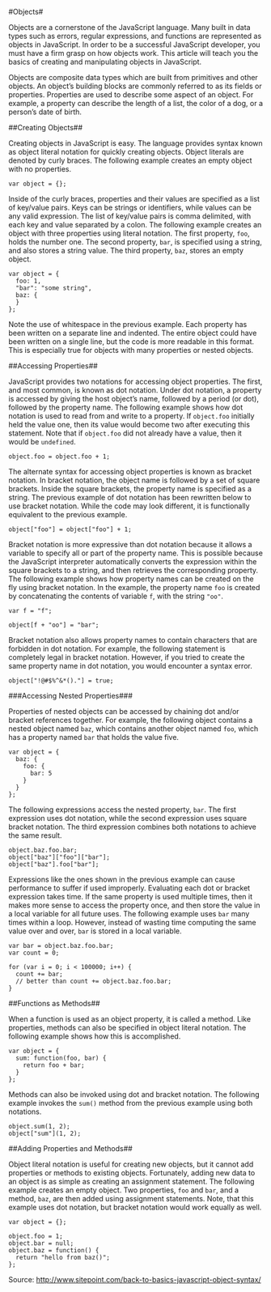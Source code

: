 #Objects#

Objects are a cornerstone of the JavaScript language. Many built in data types such as errors, regular expressions, and functions are represented as objects in JavaScript. In order to be a successful JavaScript developer, you must have a firm grasp on how objects work. This article will teach you the basics of creating and manipulating objects in JavaScript.

Objects are composite data types which are built from primitives and other objects. An object’s building blocks are commonly referred to as its fields or properties. Properties are used to describe some aspect of an object. For example, a property can describe the length of a list, the color of a dog, or a person’s date of birth.

##Creating Objects##

Creating objects in JavaScript is easy. The language provides syntax known as object literal notation for quickly creating objects. Object literals are denoted by curly braces. The following example creates an empty object with no properties.

```
var object = {};
```

Inside of the curly braces, properties and their values are specified as a list of key/value pairs. Keys can be strings or identifiers, while values can be any valid expression. The list of key/value pairs is comma delimited, with each key and value separated by a colon. The following example creates an object with three properties using literal notation. The first property, `foo`, holds the number one. The second property, `bar`, is specified using a string, and also stores a string value. The third property, `baz`, stores an empty object.

```
var object = {
  foo: 1,
  "bar": "some string",
  baz: {
  }
};
```

Note the use of whitespace in the previous example. Each property has been written on a separate line and indented. The entire object could have been written on a single line, but the code is more readable in this format. This is especially true for objects with many properties or nested objects.

##Accessing Properties##

JavaScript provides two notations for accessing object properties. The first, and most common, is known as dot notation. Under dot notation, a property is accessed by giving the host object’s name, followed by a period (or dot), followed by the property name. The following example shows how dot notation is used to read from and write to a property. If `object.foo` initially held the value one, then its value would become two after executing this statement. Note that if `object.foo` did not already have a value, then it would be `undefined`.

```
object.foo = object.foo + 1;
```

The alternate syntax for accessing object properties is known as bracket notation. In bracket notation, the object name is followed by a set of square brackets. Inside the square brackets, the property name is specified as a string. The previous example of dot notation has been rewritten below to use bracket notation. While the code may look different, it is functionally equivalent to the previous example.

```
object["foo"] = object["foo"] + 1;
```

Bracket notation is more expressive than dot notation because it allows a variable to specify all or part of the property name. This is possible because the JavaScript interpreter automatically converts the expression within the square brackets to a string, and then retrieves the corresponding property. The following example shows how property names can be created on the fly using bracket notation. In the example, the property name `foo` is created by concatenating the contents of variable `f`, with the string `"oo"`.

```
var f = "f";

object[f + "oo"] = "bar";
```

Bracket notation also allows property names to contain characters that are forbidden in dot notation. For example, the following statement is completely legal in bracket notation. However, if you tried to create the same property name in dot notation, you would encounter a syntax error.

```
object["!@#$%^&*()."] = true;
```

###Accessing Nested Properties###

Properties of nested objects can be accessed by chaining dot and/or bracket references together. For example, the following object contains a nested object named `baz`, which contains another object named `foo`, which has a property named `bar` that holds the value five.

```
var object = {
  baz: {
    foo: {
      bar: 5
    }
  }
};
```

The following expressions access the nested property, `bar`. The first expression uses dot notation, while the second expression uses square bracket notation. The third expression combines both notations to achieve the same result.

```
object.baz.foo.bar;
object["baz"]["foo"]["bar"];
object["baz"].foo["bar"];
```
Expressions like the ones shown in the previous example can cause performance to suffer if used improperly. Evaluating each dot or bracket expression takes time. If the same property is used multiple times, then it makes more sense to access the property once, and then store the value in a local variable for all future uses. The following example uses `bar` many times within a loop. However, instead of wasting time computing the same value over and over, `bar` is stored in a local variable.

```
var bar = object.baz.foo.bar;
var count = 0;

for (var i = 0; i < 100000; i++) {
  count += bar;
  // better than count += object.baz.foo.bar;
}
```

##Functions as Methods##

When a function is used as an object property, it is called a method. Like properties, methods can also be specified in object literal notation. The following example shows how this is accomplished.

```
var object = {
  sum: function(foo, bar) {
    return foo + bar;
  }
};
```

Methods can also be invoked using dot and bracket notation. The following example invokes the `sum()` method from the previous example using both notations.

```
object.sum(1, 2);
object["sum"](1, 2);
```

##Adding Properties and Methods##

Object literal notation is useful for creating new objects, but it cannot add properties or methods to existing objects. Fortunately, adding new data to an object is as simple as creating an assignment statement. The following example creates an empty object. Two properties, `foo` and `bar`, and a method, `baz`, are then added using assignment statements. Note, that this example uses dot notation, but bracket notation would work equally as well.

```
var object = {};

object.foo = 1;
object.bar = null;
object.baz = function() {
  return "hello from baz()";
};
```

Source: http://www.sitepoint.com/back-to-basics-javascript-object-syntax/

